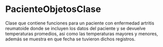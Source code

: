 # PacienteObjetosClase
Clase que contiene funciones para un paciente con enfermedad artritis reumatoide donde se incluyen los datos del paciente y se devuelve temperaturas promedios, asi como las temperaturas mayores y menores, además se muestra en que fecha se tuvieron dichos registros.
